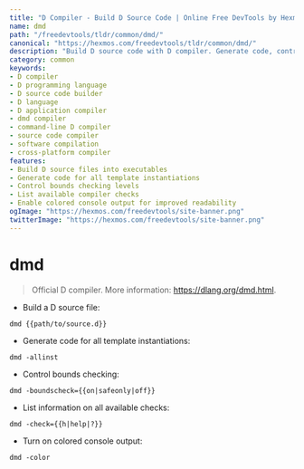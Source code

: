 ```yaml
---
title: "D Compiler - Build D Source Code | Online Free DevTools by Hexmos"
name: dmd
path: "/freedevtools/tldr/common/dmd/"
canonical: "https://hexmos.com/freedevtools/tldr/common/dmd/"
description: "Build D source code with D compiler. Generate code, control bounds checking, and enable colored console output. Free online tool, no registration required."
category: common
keywords:
- D compiler
- D programming language
- D source code builder
- D language
- D application compiler
- dmd compiler
- command-line D compiler
- source code compiler
- software compilation
- cross-platform compiler
features:
- Build D source files into executables
- Generate code for all template instantiations
- Control bounds checking levels
- List available compiler checks
- Enable colored console output for improved readability
ogImage: "https://hexmos.com/freedevtools/site-banner.png"
twitterImage: "https://hexmos.com/freedevtools/site-banner.png"
---
```


# dmd

> Official D compiler.
> More information: <https://dlang.org/dmd.html>.

- Build a D source file:

`dmd {{path/to/source.d}}`

- Generate code for all template instantiations:

`dmd -allinst`

- Control bounds checking:

`dmd -boundscheck={{on|safeonly|off}}`

- List information on all available checks:

`dmd -check={{h|help|?}}`

- Turn on colored console output:

`dmd -color`
